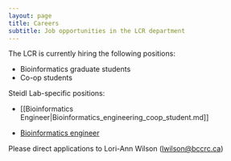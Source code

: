 ```yaml
---
layout: page
title: Careers
subtitle: Job opportunities in the LCR department
---
```


The LCR is currently hiring the following positions:

* Bioinformatics graduate students
* Co-op students

Steidl Lab-specific positions:

* <span style="color: rgb(34,34,34);">[[Bioinformatics Engineer|Bioinformatics_engineering_coop_student.md]]</span>

* <a href="{{ site.base-url }}{{ Bioinformatics_engineering_coop_student.md }}">Bioinformatics engineer</a>

Please direct applications to Lori-Ann Wilson (lwilson@bccrc.ca)
